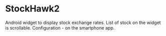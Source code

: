 # StockHawk2
Android widget to display stock exchange rates.
List of stock on the widget is scrollable.
Configuration - on the smartphone app.
